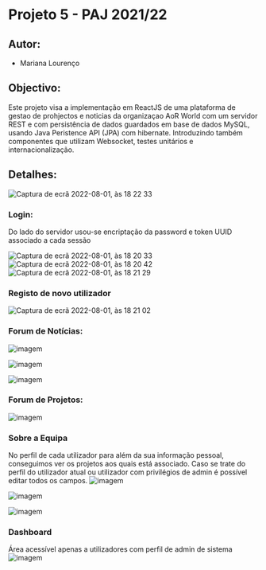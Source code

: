 # Projeto 5 - PAJ 2021/22

## Autor:
* Mariana Lourenço

## Objectivo:
Este projeto visa a implementação em ReactJS de uma plataforma de gestao de prohjectos e noticias da organizaçao AoR World com um servidor REST e com persistência de dados guardados em base de dados MySQL, usando Java Peristence API (JPA) com hibernate. Introduzindo também componentes que utilizam Websocket, testes unitários e internacionalização.


## Detalhes:
![Captura de ecrã 2022-08-01, às 18 22 33](https://user-images.githubusercontent.com/84135100/182206967-7884601f-987a-444e-b6e4-1d251a2a0c5a.png)

### Login:
Do lado do servidor usou-se encriptação da password e token UUID associado a cada sessão

![Captura de ecrã 2022-08-01, às 18 20 33](https://user-images.githubusercontent.com/84135100/182206998-120c1a25-7c6a-4245-b24b-2abd7b2f9f73.png)
![Captura de ecrã 2022-08-01, às 18 20 42](https://user-images.githubusercontent.com/84135100/182207009-4304e664-39c4-4ba4-b834-249225b7618f.png)
![Captura de ecrã 2022-08-01, às 18 21 29](https://user-images.githubusercontent.com/84135100/182207122-4d4765e4-9d2a-40e9-b4d8-d8b676c5c987.png)

### Registo de novo utilizador
![Captura de ecrã 2022-08-01, às 18 21 02](https://user-images.githubusercontent.com/84135100/182207054-5f71cad0-2f35-4b87-a827-3964d700c4d7.png)

### Forum de Notícias:
![imagem](https://user-images.githubusercontent.com/84135100/182203152-51d69d3b-90a3-4974-ab99-e6f0bbd1045a.png)

![imagem](https://user-images.githubusercontent.com/84135100/182204315-52e3f440-0d6f-4faf-9074-92a11d984ba9.png)

![imagem](https://user-images.githubusercontent.com/84135100/182204755-a8ad6e43-57d2-4d73-88fa-888d40d02993.png)


### Forum de Projetos:
![imagem](https://user-images.githubusercontent.com/84135100/182203404-9960df56-abfb-4563-a897-0b995c284e29.png)

### Sobre a Equipa
No perfil de cada utilizador para além da sua informação pessoal, conseguimos ver os projetos aos quais está associado. Caso se trate do perfil do utilizador atual ou utilizador com privilégios de admin é possível editar todos os campos. 
![imagem](https://user-images.githubusercontent.com/84135100/182203886-9fdcd601-5223-4d3e-828c-2c25a6a0ebb9.png)

![imagem](https://user-images.githubusercontent.com/84135100/182204025-e01af48e-96ba-4b91-bae4-78da6c5ea6ff.png)

![imagem](https://user-images.githubusercontent.com/84135100/182204263-262301aa-433d-4d17-8e14-5a70c1450940.png)

### Dashboard
Área acessível apenas a utilizadores com perfil de admin de sistema
![imagem](https://user-images.githubusercontent.com/84135100/182203442-9d2b882f-ce9b-447e-aeac-1a47c7942e13.png)
